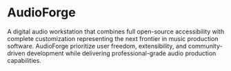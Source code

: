 # AudioForge

A digital audio workstation that combines full open-source accessibility with complete customization representing the next frontier in music production software. 
AudioForge prioritize user freedom, extensibility, and community-driven development while delivering professional-grade audio production capabilities. 
